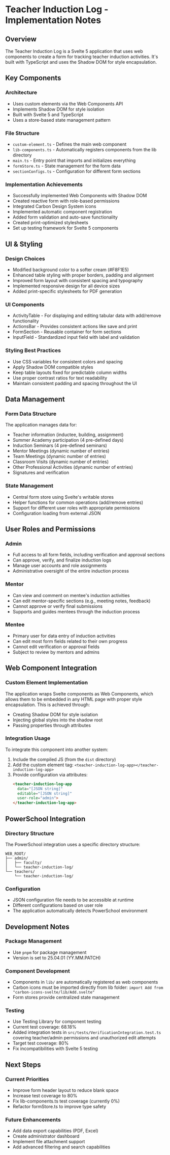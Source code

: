 # Teacher Induction Log - Implementation Notes

## Overview
The Teacher Induction Log is a Svelte 5 application that uses web components to create a form for tracking teacher induction activities. It's built with TypeScript and uses the Shadow DOM for style encapsulation.

## Key Components

### Architecture
- Uses custom elements via the Web Components API
- Implements Shadow DOM for style isolation
- Built with Svelte 5 and TypeScript
- Uses a store-based state management pattern

### File Structure
- `custom-element.ts` - Defines the main web component
- `lib-components.ts` - Automatically registers components from the lib directory
- `main.ts` - Entry point that imports and initializes everything
- `formStore.ts` - State management for the form data
- `sectionConfigs.ts` - Configuration for different form sections

### Implementation Achievements
- Successfully implemented Web Components with Shadow DOM
- Created reactive form with role-based permissions
- Integrated Carbon Design System icons
- Implemented automatic component registration
- Added form validation and auto-save functionality
- Created print-optimized stylesheets
- Set up testing framework for Svelte 5 components

## UI & Styling

### Design Choices
- Modified background color to a softer cream (#F8F1E5)
- Enhanced table styling with proper borders, padding and alignment
- Improved form layout with consistent spacing and typography
- Implemented responsive design for all device sizes
- Added print-specific stylesheets for PDF generation

### UI Components
- ActivityTable - For displaying and editing tabular data with add/remove functionality
- ActionsBar - Provides consistent actions like save and print
- FormSection - Reusable container for form sections
- InputField - Standardized input field with label and validation

### Styling Best Practices
- Use CSS variables for consistent colors and spacing
- Apply Shadow DOM compatible styles
- Keep table layouts fixed for predictable column widths
- Use proper contrast ratios for text readability
- Maintain consistent padding and spacing throughout the UI

## Data Management

### Form Data Structure
The application manages data for:
- Teacher information (inductee, building, assignment)
- Summer Academy participation (4 pre-defined days)
- Induction Seminars (4 pre-defined seminars)
- Mentor Meetings (dynamic number of entries)
- Team Meetings (dynamic number of entries)
- Classroom Visits (dynamic number of entries)
- Other Professional Activities (dynamic number of entries)
- Signatures and verification

### State Management
- Central form store using Svelte's writable stores
- Helper functions for common operations (add/remove entries)
- Support for different user roles with appropriate permissions
- Configuration loading from external JSON

## User Roles and Permissions

### Admin
- Full access to all form fields, including verification and approval sections
- Can approve, verify, and finalize induction logs
- Manage user accounts and role assignments
- Administrative oversight of the entire induction process

### Mentor
- Can view and comment on mentee's induction activities
- Can edit mentor-specific sections (e.g., meeting notes, feedback)
- Cannot approve or verify final submissions
- Supports and guides mentees through the induction process

### Mentee
- Primary user for data entry of induction activities
- Can edit most form fields related to their own progress
- Cannot edit verification or approval fields
- Subject to review by mentors and admins

## Web Component Integration

### Custom Element Implementation
The application wraps Svelte components as Web Components, which allows them to be embedded in any HTML page with proper style encapsulation. This is achieved through:
- Creating Shadow DOM for style isolation
- Injecting global styles into the shadow root
- Passing properties through attributes

### Integration Usage
To integrate this component into another system:
1. Include the compiled JS (from the `dist` directory)
2. Add the custom element tag: `<teacher-induction-log-app></teacher-induction-log-app>`
3. Provide configuration via attributes:
   ```html
   <teacher-induction-log-app 
     data="[JSON string]" 
     editable="[JSON string]" 
     user-role="admin">
   </teacher-induction-log-app>
   ```

## PowerSchool Integration

### Directory Structure
The PowerSchool integration uses a specific directory structure:
```
WEB_ROOT/
├── admin/
│   ├── faculty/
│   └── teacher-induction-log/
└── teachers/
    └── teacher-induction-log/
```

### Configuration
- JSON configuration file needs to be accessible at runtime
- Different configurations based on user role
- The application automatically detects PowerSchool environment

## Development Notes

### Package Management
- Use `pnpm` for package management
- Version is set to 25.04.01 (YY.MM.PATCH)

### Component Development
- Components in `lib/` are automatically registered as web components
- Carbon icons must be imported directly from lib folder: `import Add from "carbon-icons-svelte/lib/Add.svelte"`
- Form stores provide centralized state management

### Testing
- Use Testing Library for component testing
- Current test coverage: 68.18%
- Added integration tests in `src/tests/VerificationIntegration.test.ts` covering teacher/admin permissions and unauthorized edit attempts
- Target test coverage: 80%
- Fix incompatibilities with Svelte 5 testing

## Next Steps

### Current Priorities
- Improve form header layout to reduce blank space
- Increase test coverage to 80%
- Fix lib-components.ts test coverage (currently 0%)
- Refactor formStore.ts to improve type safety

### Future Enhancements
- Add data export capabilities (PDF, Excel)
- Create administrator dashboard
- Implement file attachment support
- Add advanced filtering and search capabilities
